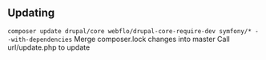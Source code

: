 ## Updating

`composer update drupal/core webflo/drupal-core-require-dev symfony/* --with-dependencies`
Merge composer.lock changes into master
Call url/update.php to update